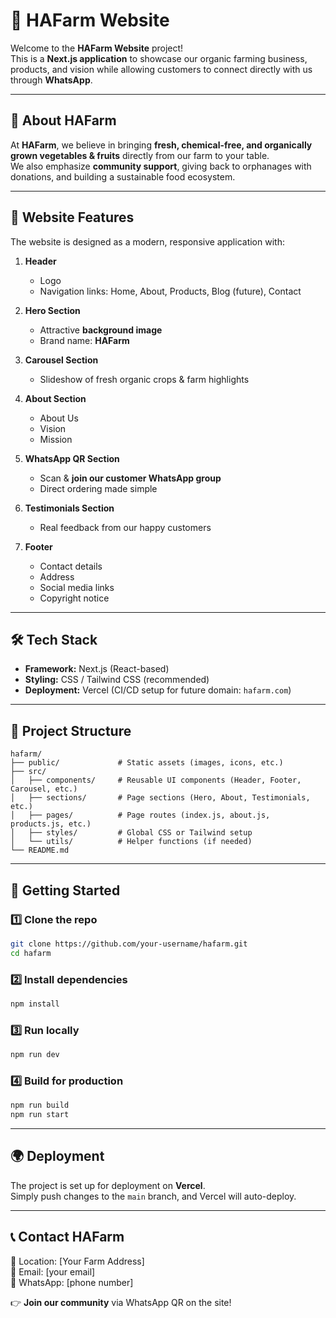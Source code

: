 # 🌱 HAFarm Website

Welcome to the **HAFarm Website** project!  
This is a **Next.js application** to showcase our organic farming business, products, and vision while allowing customers to connect directly with us through **WhatsApp**.

---

## 🚜 About HAFarm

At **HAFarm**, we believe in bringing **fresh, chemical-free, and organically grown vegetables & fruits** directly from our farm to your table.  
We also emphasize **community support**, giving back to orphanages with donations, and building a sustainable food ecosystem.

---

## 📌 Website Features

The website is designed as a modern, responsive application with:

1. **Header**
    - Logo
    - Navigation links: Home, About, Products, Blog (future), Contact

2. **Hero Section**
    - Attractive **background image**
    - Brand name: **HAFarm**

3. **Carousel Section**
    - Slideshow of fresh organic crops & farm highlights

4. **About Section**
    - About Us
    - Vision
    - Mission

5. **WhatsApp QR Section**
    - Scan & **join our customer WhatsApp group**
    - Direct ordering made simple

6. **Testimonials Section**
    - Real feedback from our happy customers

7. **Footer**
    - Contact details
    - Address
    - Social media links
    - Copyright notice

---

## 🛠️ Tech Stack

- **Framework:** Next.js (React-based)  
- **Styling:** CSS / Tailwind CSS (recommended)  
- **Deployment:** Vercel (CI/CD setup for future domain: `hafarm.com`)  

---

## 📂 Project Structure

```
hafarm/
├── public/             # Static assets (images, icons, etc.)
├── src/
│   ├── components/     # Reusable UI components (Header, Footer, Carousel, etc.)
│   ├── sections/       # Page sections (Hero, About, Testimonials, etc.)
│   ├── pages/          # Page routes (index.js, about.js, products.js, etc.)
│   ├── styles/         # Global CSS or Tailwind setup
│   └── utils/          # Helper functions (if needed)
└── README.md
```

---

## 🚀 Getting Started

### 1️⃣ Clone the repo

```bash
git clone https://github.com/your-username/hafarm.git
cd hafarm
```

### 2️⃣ Install dependencies

```bash
npm install
```

### 3️⃣ Run locally

```bash
npm run dev
```

### 4️⃣ Build for production

```bash
npm run build
npm run start
```

---

## 🌍 Deployment

The project is set up for deployment on **Vercel**.  
Simply push changes to the `main` branch, and Vercel will auto-deploy.

---

## 📞 Contact HAFarm

📍 Location: [Your Farm Address]  
📧 Email: [your email]  
📱 WhatsApp: [phone number]  

👉 **Join our community** via WhatsApp QR on the site!  
